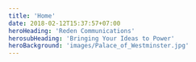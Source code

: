 ```yaml
---
title: 'Home'
date: 2018-02-12T15:37:57+07:00
heroHeading: 'Reden Communications'
herosubHeading: 'Bringing Your Ideas to Power'
heroBackground: 'images/Palace_of_Westminster.jpg'
---
```


